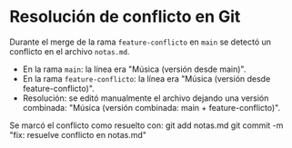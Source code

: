 # Resolución de conflicto en Git

Durante el merge de la rama `feature-conflicto` en `main` se detectó un conflicto en el archivo `notas.md`.

- En la rama `main`: la línea era "Música (versión desde main)".
- En la rama `feature-conflicto`: la línea era "Música (versión desde feature-conflicto)".
- Resolución: se editó manualmente el archivo dejando una versión combinada:
  "Música (versión combinada: main + feature-conflicto)".

Se marcó el conflicto como resuelto con:
git add notas.md
git commit -m "fix: resuelve conflicto en notas.md"
